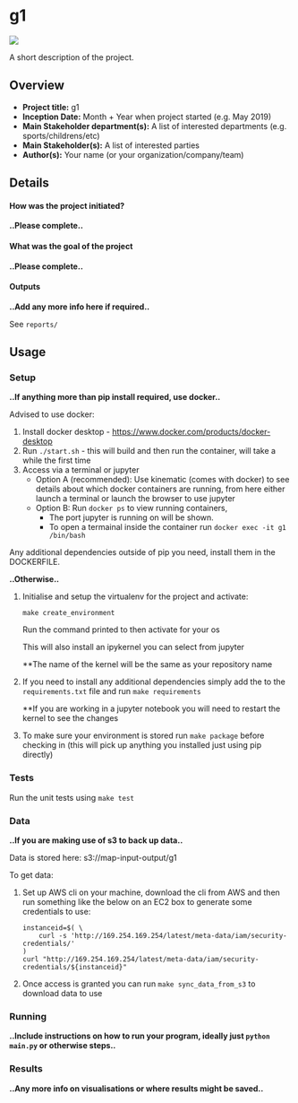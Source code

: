# g1
<p align="left">
    <a href="https://insights-jupyterhub.tools.bbc.co.uk/jh/hub/user-redirect/git-pull?repo=https%3A%2F%2Fgithub.com%2Fbbc%2Fg1&urlpath=lab%2Ftree%2Fg1%2FREADME.md">
    	<img src="https://img.shields.io/static/v1?label=&message=open%20on%20ccog%20platform&color=505050&colorA=505050&logo=jupyter&style=for-the-badge">
    </a>
</p>

A short description of the project.

## Overview

- **Project title:** g1
- **Inception Date:** Month + Year when project started (e.g. May 2019)
- **Main Stakeholder department(s):** A list of interested departments (e.g. sports/childrens/etc)
- **Main Stakeholder(s):** A list of interested parties
- **Author(s):** Your name (or your organization/company/team)

## Details
  
#### How was the project initiated?

__..Please complete..__

#### What was the goal of the project

__..Please complete..__

#### Outputs

__..Add any more info here if required..__

See `reports/`

## Usage 

### Setup 

__..If anything more than pip install required, use docker..__ 

Advised to use docker:
1. Install docker desktop - https://www.docker.com/products/docker-desktop
2. Run `./start.sh` - this will build and then run the container, will take a while the first time
3. Access via a terminal or jupyter 
    - Option A (recommended): Use kinematic (comes with docker) to see details about which docker containers are running, from here either launch a terminal or launch the browser to use jupyter
    - Option B: Run `docker ps` to view running containers, 
        - The port jupyter is running on will be shown. 
        - To open a termainal inside the container run `docker exec -it g1 /bin/bash`

Any additional dependencies outside of pip you need, install them in the DOCKERFILE.

__..Otherwise..__

1. Initialise and setup the virtualenv for the project and activate: 

	```
	make create_environment
	```
	Run the command printed to then activate for your os
	
	This will also install an ipykernel you can select from jupyter 
	
	**The name of the kernel will be the same as your repository name

2. If you need to install any additional dependencies simply add the to the `requirements.txt` file and run `make requirements`

	**If you are working in a jupyter notebook you will need to restart the kernel to see the changes

3. To make sure your environment is stored run `make package` before checking in (this will pick up anything you installed just using pip directly)

### Tests

Run the unit tests using `make test`

### Data

__..If you are making use of s3 to back up data..__

Data is stored here:
s3://map-input-output/g1

To get data:
1. Set up AWS cli on your machine, download the cli from AWS and then run something like the below on an EC2 box to generate some credentials to use:
    ```
    instanceid=$( \
        curl -s 'http://169.254.169.254/latest/meta-data/iam/security-credentials/'
    )
    curl "http://169.254.169.254/latest/meta-data/iam/security-credentials/${instanceid}"
    ```
2. Once access is granted you can run `make sync_data_from_s3` to download data to use


### Running

__..Include instructions on how to run your program, ideally just `python main.py` or otherwise steps..__

### Results

__..Any more info on visualisations or where results might be saved..__
